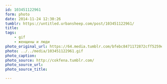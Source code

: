 ```yaml
---
id: 103451122961
form: photo
date: 2014-11-24 12:30:26
tumblr: https://untitled.urbansheep.com/post/103451122961/
title:
tags:
    - gif
    - женщины и люди
photo_original_url: https://64.media.tumblr.com/bfebc8471172872cff5259ef9b6a72b0/tumblr_n6ht03qWpL1ruam4eo1_500.gif
photo: ../../media/103451122961.gif
photo_caption:
photo_source: http://cokfena.tumblr.com/
photo_source_url:
photo_source_title:

---
```


